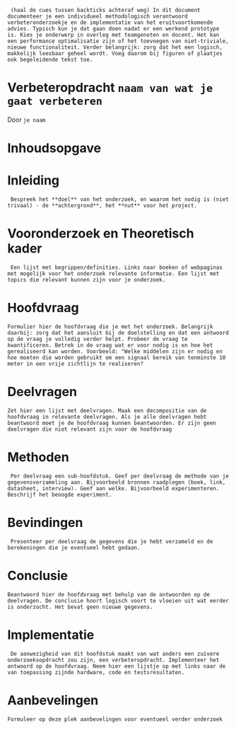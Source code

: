 `` (haal de cues tussen backticks achteraf weg) In dit document documenteer je een individueel methodologisch verantwoord verbeteronderzoekje en de implementatie van het eruitvoortkomende advies. Typisch kun je dat gaan doen nadat er een werkend prototype is. Kies je onderwerp in overleg met teamgenoten en docent. Het kan een performance optimalisatie zijn of het toevoegen van niet-triviale, nieuwe functionaliteit. Verder belangrijk: zorg dat het een logisch, makkelijk leesbaar geheel wordt. Voeg daarom bij figuren of plaatjes ook begeleidende tekst toe.``

# Verbeteropdracht ``naam van wat je gaat verbeteren``
Door ``je naam``

# Inhoudsopgave

# Inleiding
`` Bespreek het **doel** van het onderzoek, en waarom het nodig is (niet trivaal) - de **achtergrond**, het **nut** voor het project.``

# Vooronderzoek en Theoretisch kader
`` Een lijst met begrippen/definities. Links naar boeken of webpaginas met mogelijk voor het onderzoek relevante informatie. Een lijst met topics die relevant kunnen zijn voor je onderzoek.``

# Hoofdvraag
`` Formulier hier de hoofdvraag die je met het onderzoek. Belangrijk daarbij: zorg dat het aansluit bij de doelstelling en dat een antwoord op de vraag je volledig verder helpt. Probeer de vraag te kwantificeren. Betrek in de vraag wat er voor nodig is en hoe het gerealiseerd kan worden. Voorbeeld: "Welke middelen zijn er nodig en hoe moeten die worden gebruikt om een signaal bereik van tenminste 10 meter in een vrije zichtlijn te realiseren? ``

# Deelvragen
`` Zet hier een lijst met deelvragen. Maak een decompositie van de hoofdvraag in relevante deelvragen. Als je alle deelvragen hebt beantwoord moet je de hoofdvraag kunnen beantwoorden. Er zijn geen deelvragen die niet relevant zijn voor de hoofdvraag ``

# Methoden 
`` Per deelvraag een sub-hoofdstuk. Geef per deelvraag de methode van je gegevensverzameling aan. Bijvoorbeeld bronnen raadplegen (boek, link, datasheet, interview). Geef aan welke. Bijvoorbeeld experimenteren. Beschrijf het beoogde experiment.``

# Bevindingen
`` Presenteer per deelvraag de gegevens die je hebt verzameld en de berekeningen die je eventueel hebt gedaan.``

# Conclusie
`` Beantwoord hier de hoofdvraag met behulp van de antwoorden op de deelvragen. De conclusie hoort logisch voort te vloeien uit wat eerder is onderzocht. Het bevat geen nieuwe gegevens. ``

# Implementatie
`` De aanwezigheid van dit hoofdstuk maakt van wat anders een zuivere onderzoeksopdracht zou zijn, een verbeteropdracht. Implementeer het antwoord op de hoofdvraag. Neem hier een lijstje op met links naar de van toepassing zijnde hardware, code en testsresultaten.``

# Aanbevelingen
`` Formuleer op deze plek aanbevelingen voor eventueel verder onderzoek ``